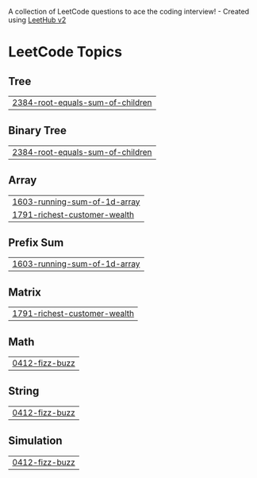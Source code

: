 A collection of LeetCode questions to ace the coding interview! - Created using [LeetHub v2](https://github.com/arunbhardwaj/LeetHub-2.0)
<!---LeetCode Topics Start-->
# LeetCode Topics
## Tree
|  |
| ------- |
| [2384-root-equals-sum-of-children](https://github.com/Rori-Una/LeetCode/tree/master/2384-root-equals-sum-of-children) |
## Binary Tree
|  |
| ------- |
| [2384-root-equals-sum-of-children](https://github.com/Rori-Una/LeetCode/tree/master/2384-root-equals-sum-of-children) |
## Array
|  |
| ------- |
| [1603-running-sum-of-1d-array](https://github.com/Rori-Una/LeetCode/tree/master/1603-running-sum-of-1d-array) |
| [1791-richest-customer-wealth](https://github.com/Rori-Una/LeetCode/tree/master/1791-richest-customer-wealth) |
## Prefix Sum
|  |
| ------- |
| [1603-running-sum-of-1d-array](https://github.com/Rori-Una/LeetCode/tree/master/1603-running-sum-of-1d-array) |
## Matrix
|  |
| ------- |
| [1791-richest-customer-wealth](https://github.com/Rori-Una/LeetCode/tree/master/1791-richest-customer-wealth) |
## Math
|  |
| ------- |
| [0412-fizz-buzz](https://github.com/Rori-Una/LeetCode/tree/master/0412-fizz-buzz) |
## String
|  |
| ------- |
| [0412-fizz-buzz](https://github.com/Rori-Una/LeetCode/tree/master/0412-fizz-buzz) |
## Simulation
|  |
| ------- |
| [0412-fizz-buzz](https://github.com/Rori-Una/LeetCode/tree/master/0412-fizz-buzz) |
<!---LeetCode Topics End-->